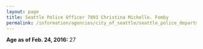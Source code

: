 ```yaml
---
layout: page
title: Seattle Police Officer 7893 Christina Michelle. Fomby
permalink: /information/agencies/city_of_seattle/seattle_police_department/copbook/7893/
---
```


**Age as of Feb. 24, 2016:** 27

